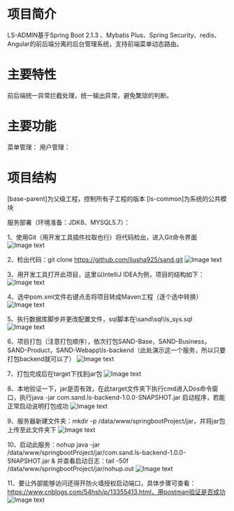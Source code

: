 # 项目简介
LS-ADMIN基于Spring Boot 2.1.3 、Mybatis Plus、Spring Security、redis、Angular的前后端分离的后台管理系统，支持前端菜单动态路由。
# 主要特性
前后端统一异常拦截处理，统一输出异常，避免繁琐的判断。
# 主要功能
菜单管理：
用户管理：
# 项目结构
[base-parent]为父级工程，控制所有子工程的版本
[ls-common]为系统的公共模块

服务部署（环境准备：JDK8、MYSQL5.7）：

1、使用Git（用开发工具插件拉取也行）将代码检出，进入Git命令界面
![Image text](https://github.com/liusha925/sand/blob/master/SAND-Webapp/ls-backend/images/001.png)

2、检出代码：git clone https://github.com/liusha925/sand.git
![Image text](https://github.com/liusha925/sand/blob/master/SAND-Webapp/ls-backend/images/002.png)

3、用开发工具打开此项目，这里以IntelliJ IDEA为例，项目的结构如下：
![Image text](https://github.com/liusha925/sand/blob/master/SAND-Webapp/ls-backend/images/003.png)

4、选中pom.xml文件右键点击将项目转成Maven工程（逐个选中转换）
![Image text](https://github.com/liusha925/sand/blob/master/SAND-Webapp/ls-backend/images/004.png)

5、执行数据库脚步并更改配置文件，sql脚本在\sand\sql\ls_sys.sql
![Image text](https://github.com/liusha925/sand/blob/master/SAND-Webapp/ls-backend/images/005.png)

6、项目打包（注意打包顺序），依次打包SAND-Base，SAND-Business，SAND-Product，SAND-Webapp\ls-backend（此处演示这一个服务，所以只要打包backend就可以了）
![Image text](https://github.com/liusha925/sand/blob/master/SAND-Webapp/ls-backend/images/006.png)

7、打包完成后在target下找到jar包
![Image text](https://github.com/liusha925/sand/blob/master/SAND-Webapp/ls-backend/images/007.png)

8、本地验证一下，jar是否有效，在此target文件夹下执行cmd进入Dos命令窗口，执行java -jar com.sand.ls-backend-1.0.0-SNAPSHOT.jar 启动程序，若能正常启动说明打包成功
![Image text](https://github.com/liusha925/sand/blob/master/SAND-Webapp/ls-backend/images/008.png)

9、服务器新建文件夹：mkdir -p /data/www/springbootProject/jar，并将jar包上传至此文件夹下
![Image text](https://github.com/liusha925/sand/blob/master/SAND-Webapp/ls-backend/images/009.png)

10、启动此服务：nohup java -jar /data/www/springbootProject/jar/com.sand.ls-backend-1.0.0-SNAPSHOT.jar &
并查看启动日志：tail -50f /data/www/springbootProject/jar/nohup.out
![Image text](https://github.com/liusha925/sand/blob/master/SAND-Webapp/ls-backend/images/010.png)

11、要让外部能够访问还得开防火墙授权启动端口，具体步骤可查看：https://www.cnblogs.com/54hsh/p/13355413.html，用postman验证是否成功
![Image text](https://github.com/liusha925/sand/blob/master/SAND-Webapp/ls-backend/images/011.png)
